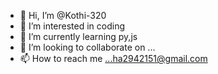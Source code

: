 - 👋 Hi, I’m @Kothi-320
- 👀 I’m interested in coding 
- 🌱 I’m currently learning py,js
- 💞️ I’m looking to collaborate on ...
- 📫 How to reach me ...ha2942151@gmail.com

<!---
Kothi-320/Kothi-320 is a ✨ special ✨ repository because its `README.md` (this file) appears on your GitHub profile.
You can click the Preview link to take a look at your changes.
--->

